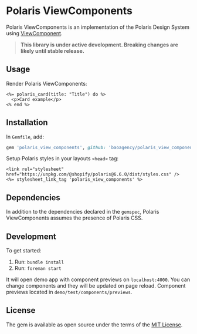 # Polaris ViewComponents

Polaris ViewComponents is an implementation of the Polaris Design System using [ViewComponent](https://github.com/github/view_component).

> **This library is under active development. Breaking changes are likely until stable release.**

## Usage

Render Polaris ViewComponents:

```erb
<%= polaris_card(title: "Title") do %>
  <p>Card example</p>
<% end %>
```

## Installation

In `Gemfile`, add:

```ruby
gem 'polaris_view_components', github: 'baoagency/polaris_view_components'
```

Setup Polaris styles in your layouts `<head>` tag:

```erb
<link rel="stylesheet" href="https://unpkg.com/@shopify/polaris@6.6.0/dist/styles.css" />
<%= stylesheet_link_tag 'polaris_view_components' %>
```

## Dependencies

In addition to the dependencies declared in the `gemspec`, Polaris ViewComponents assumes the presence of Polaris CSS.

## Development

To get started:

1. Run: `bundle install`
2. Run: `foreman start`

It will open demo app with component previews on `localhost:4000`. You can change components and they will be updated on page reload. Component previews located in `demo/test/components/previews`.

## License

The gem is available as open source under the terms of the [MIT License](https://opensource.org/licenses/MIT).
